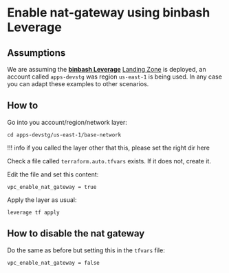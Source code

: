 # Enable nat-gateway using binbash Leverage

## Assumptions

We are assuming the [**binbash Leverage**](https://leverage.binbash.co/) [Landing Zone](https://leverage.binbash.co/try-leverage/) is deployed, an account called `apps-devstg` was region `us-east-1` is being used. In any case you can adapt these examples to other scenarios.

## How to

Go into you account/region/network layer:

```shell
cd apps-devstg/us-east-1/base-network
```

!!! info
    if you called the layer other that this, please set the right dir here
    
Check a file called `terraform.auto.tfvars` exists. If it does not, create it.

Edit the file and set this content:

```hcl
vpc_enable_nat_gateway = true
```

Apply the layer as usual:

```shell
leverage tf apply
```

## How to disable the nat gateway

Do the same as before but setting this in the `tfvars` file:

```hcl
vpc_enable_nat_gateway = false
```
